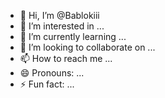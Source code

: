 - 👋 Hi, I’m @Bablokiii
- 👀 I’m interested in ...
- 🌱 I’m currently learning ...
- 💞️ I’m looking to collaborate on ...
- 📫 How to reach me ...
- 😄 Pronouns: ...
- ⚡ Fun fact: ...

<!---
Bablokiii/Bablokiii is a ✨ special ✨ repository because its `README.md` (this file) appears on your GitHub profile.
You can click the Preview link to take a look at your changes.
--->
